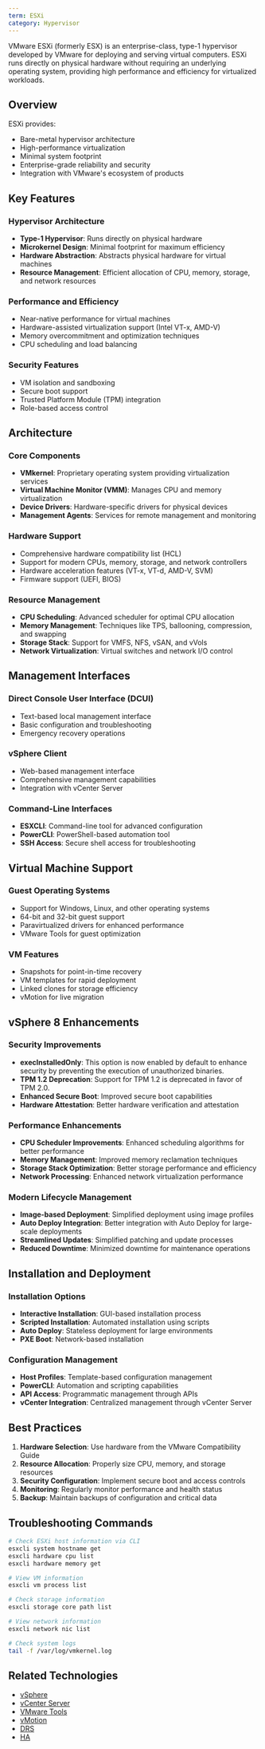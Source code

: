 ```yaml
---
term: ESXi
category: Hypervisor
---
```


VMware ESXi (formerly ESX) is an enterprise-class, type-1 hypervisor developed by VMware for deploying and serving virtual computers. ESXi runs directly on physical hardware without requiring an underlying operating system, providing high performance and efficiency for virtualized workloads.

## Overview

ESXi provides:
- Bare-metal hypervisor architecture
- High-performance virtualization
- Minimal system footprint
- Enterprise-grade reliability and security
- Integration with VMware's ecosystem of products

## Key Features

### Hypervisor Architecture
- **Type-1 Hypervisor**: Runs directly on physical hardware
- **Microkernel Design**: Minimal footprint for maximum efficiency
- **Hardware Abstraction**: Abstracts physical hardware for virtual machines
- **Resource Management**: Efficient allocation of CPU, memory, storage, and network resources

### Performance and Efficiency
- Near-native performance for virtual machines
- Hardware-assisted virtualization support (Intel VT-x, AMD-V)
- Memory overcommitment and optimization techniques
- CPU scheduling and load balancing

### Security Features
- VM isolation and sandboxing
- Secure boot support
- Trusted Platform Module (TPM) integration
- Role-based access control

## Architecture

### Core Components
- **VMkernel**: Proprietary operating system providing virtualization services
- **Virtual Machine Monitor (VMM)**: Manages CPU and memory virtualization
- **Device Drivers**: Hardware-specific drivers for physical devices
- **Management Agents**: Services for remote management and monitoring

### Hardware Support
- Comprehensive hardware compatibility list (HCL)
- Support for modern CPUs, memory, storage, and network controllers
- Hardware acceleration features (VT-x, VT-d, AMD-V, SVM)
- Firmware support (UEFI, BIOS)

### Resource Management
- **CPU Scheduling**: Advanced scheduler for optimal CPU allocation
- **Memory Management**: Techniques like TPS, ballooning, compression, and swapping
- **Storage Stack**: Support for VMFS, NFS, vSAN, and vVols
- **Network Virtualization**: Virtual switches and network I/O control

## Management Interfaces

### Direct Console User Interface (DCUI)
- Text-based local management interface
- Basic configuration and troubleshooting
- Emergency recovery operations

### vSphere Client
- Web-based management interface
- Comprehensive management capabilities
- Integration with vCenter Server

### Command-Line Interfaces
- **ESXCLI**: Command-line tool for advanced configuration
- **PowerCLI**: PowerShell-based automation tool
- **SSH Access**: Secure shell access for troubleshooting

## Virtual Machine Support

### Guest Operating Systems
- Support for Windows, Linux, and other operating systems
- 64-bit and 32-bit guest support
- Paravirtualized drivers for enhanced performance
- VMware Tools for guest optimization

### VM Features
- Snapshots for point-in-time recovery
- VM templates for rapid deployment
- Linked clones for storage efficiency
- vMotion for live migration

## vSphere 8 Enhancements

### Security Improvements
- **execInstalledOnly**: This option is now enabled by default to enhance security by preventing the execution of unauthorized binaries.
- **TPM 1.2 Deprecation**: Support for TPM 1.2 is deprecated in favor of TPM 2.0.
- **Enhanced Secure Boot**: Improved secure boot capabilities
- **Hardware Attestation**: Better hardware verification and attestation

### Performance Enhancements
- **CPU Scheduler Improvements**: Enhanced scheduling algorithms for better performance
- **Memory Management**: Improved memory reclamation techniques
- **Storage Stack Optimization**: Better storage performance and efficiency
- **Network Processing**: Enhanced network virtualization performance

### Modern Lifecycle Management
- **Image-based Deployment**: Simplified deployment using image profiles
- **Auto Deploy Integration**: Better integration with Auto Deploy for large-scale deployments
- **Streamlined Updates**: Simplified patching and update processes
- **Reduced Downtime**: Minimized downtime for maintenance operations

## Installation and Deployment

### Installation Options
- **Interactive Installation**: GUI-based installation process
- **Scripted Installation**: Automated installation using scripts
- **Auto Deploy**: Stateless deployment for large environments
- **PXE Boot**: Network-based installation

### Configuration Management
- **Host Profiles**: Template-based configuration management
- **PowerCLI**: Automation and scripting capabilities
- **API Access**: Programmatic management through APIs
- **vCenter Integration**: Centralized management through vCenter Server

## Best Practices

1. **Hardware Selection**: Use hardware from the VMware Compatibility Guide
2. **Resource Allocation**: Properly size CPU, memory, and storage resources
3. **Security Configuration**: Implement secure boot and access controls
4. **Monitoring**: Regularly monitor performance and health status
5. **Backup**: Maintain backups of configuration and critical data

## Troubleshooting Commands

```bash
# Check ESXi host information via CLI
esxcli system hostname get
esxcli hardware cpu list
esxcli hardware memory get

# View VM information
esxcli vm process list

# Check storage information
esxcli storage core path list

# View network information
esxcli network nic list

# Check system logs
tail -f /var/log/vmkernel.log
```

## Related Technologies

- [vSphere](/glossary/term/vsphere.md)
- [vCenter Server](/glossary/term/vcenter.md)
- [VMware Tools](/glossary/term/vmware-tools.md)
- [vMotion](/glossary/term/vmotion.md)
- [DRS](/glossary/term/drs.md)
- [HA](/glossary/term/vsphere-high-availability.md)